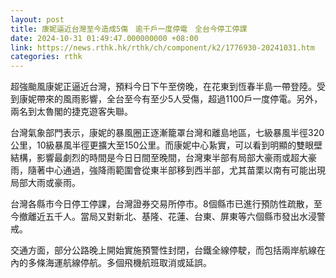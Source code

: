 ```yaml
---
layout: post
title: 康妮逼近台灣至今造成5傷　逾千戶一度停電　全台今停工停課
date: 2024-10-31 01:49:47.000000000 +08:00
link: https://news.rthk.hk/rthk/ch/component/k2/1776930-20241031.htm
categories: rthk
---
```


超強颱風康妮正逼近台灣，預料今日下午至傍晚，在花東到恆春半島一帶登陸。受到康妮帶來的風雨影響，全台至今有至少5人受傷，超過1100戶一度停電。另外，兩名到太魯閣的捷克遊客失聯。

台灣氣象部門表示，康妮的暴風圈正逐漸籠罩台灣和離島地區，七級暴風半徑320公里，10級暴風半徑更擴大至150公里。而康妮中心紥實，可以看到明顯的雙眼壁結構，影響最劇烈的時間是今日日間至晚間，台灣東半部有局部大豪雨或超大豪雨，隨著中心通過，強降雨範圍會從東半部移到西半部，尤其苗栗以南有可能出現局部大雨或豪雨。

台灣各縣市今日停工停課，台灣證券交易所停市。8個縣市已進行預防性疏散，至今撤離近五千人。當局又對新北、基隆、花蓮、台東、屏東等六個縣市發出水浸警戒。

交通方面，部分公路晚上開始實施預警性封閉，台鐵全線停駛，而包括兩岸航線在內的多條海運航線停航。多個飛機航班取消或延誤。
